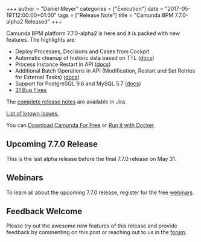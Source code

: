 +++
author = "Daniel Meyer"
categories = ["Execution"]
date = "2017-05-19T12:00:00+01:00"
tags = ["Release Note"]
title = "Camunda BPM 7.7.0-alpha2 Released"
+++

Camunda BPM platform 7.7.0-alpha2 is here and it is packed with new features. The highlights are:

* Deploy Processes, Decisions and Cases from Cockpit
* Automatic cleanup of historic data based on TTL ([docs](http://docs.camunda.org/manual/latest/user-guide/process-engine/history/#history-cleanup))
* Process Instance Restart in API ([docs](http://docs.camunda.org/manual/latest/user-guide/process-engine/process-instance-restart/))
* Additional Batch Operations in API (Modification, Restart and Set Retries for External Tasks) ([docs](http://docs.camunda.org/manual/latest/user-guide/process-engine/batch-operations/))
* Support for PostgreSQL 9.6 and MySQL 5.7 ([docs](http://docs.camunda.org/manual/latest/introduction/supported-environments/))
* [31 Bug Fixes](https://jira.camunda.com/issues/?jql=issuetype%20%3D%20%22Bug%20Report%22%20AND%20fixVersion%20%3D%207.7.0-alpha2)

The [complete release notes](https://jira.camunda.com/secure/ReleaseNote.jspa?projectId=10230&version=14898) are available in Jira.

[List of known Issues.](https://jira.camunda.com/issues/?jql=affectedVersion%20%3D%207.7.0-alpha2)

You can [Download Camunda For Free](https://camunda.org/download/)
or [Run it with Docker](https://hub.docker.com/r/camunda/camunda-bpm-platform/).

<!--more-->

## Upcoming 7.7.0 Release

This is the last alpha release before the final 7.7.0 release on May 31.

## Webinars

To learn all about the upcoming 7.7.0 release, register for the free [webinars](https://network.camunda.org/webinars/98).

## Feedback Welcome

Please try out the awesome new features of this release and provide feedback by commenting on this post or reaching out to us in the [forum](https://forum.camunda.org/).

